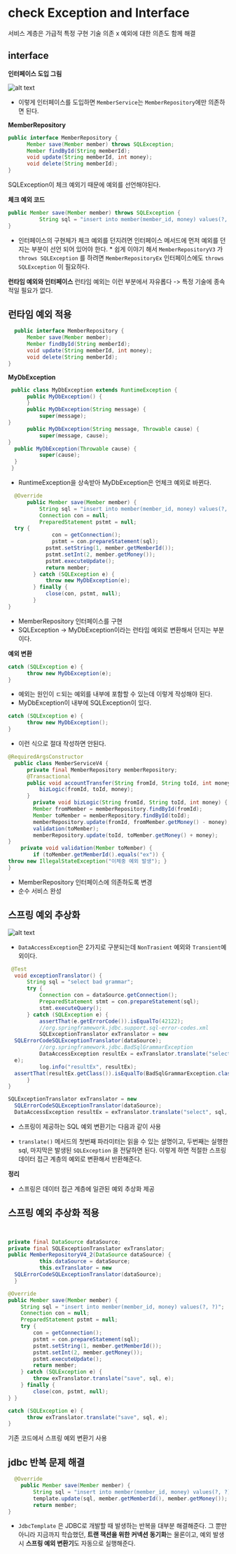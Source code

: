 # check Exception and Interface

서비스 계층은 가급적 특정 구현 기술 의존 x
예외에 대한 의존도 함께 해결


## interface

**인터페이스 도입 그림**

![alt text](image-41.png)

* 이렇게 인터페이스를 도입하면 `MemberService`는 `MemberRepository`에만 의존하면 된다.

**MemberRepository**

~~~java
public interface MemberRepository {
      Member save(Member member) throws SQLException;
      Member findById(String memberId);
      void update(String memberId, int money);
      void delete(String memberId);
}
~~~

SQLException이 체크 예외기 때문에 예외를 선언해야된다.

**체크 예외 코드**

~~~java
public Member save(Member member) throws SQLException {
          String sql = "insert into member(member_id, money) values(?, ?)";
}
~~~

* 인터페이스의 구현체가 체크 예외를 던지려면 인터페이스 메서드에 먼저 예외를 던지는 부분이 선언 되어 있어야 한다.
      * 쉽게 이야기 해서 `MemberRepositoryV3` 가 `throws SQLException` 를 하려면 `MemberRepositoryEx` 인터페이스에도 `throws SQLException` 이 필요하다.

**런타임 예외와 인터페이스**
런타임 예외는 이런 부분에서 자유롭다 -> 특정 기술에 종속적일 필요가 없다.

## 런타임 예외 적용

~~~java
  public interface MemberRepository {
      Member save(Member member);
      Member findById(String memberId);
      void update(String memberId, int money);
      void delete(String memberId);
}
~~~


**MyDbException**
~~~java
 public class MyDbException extends RuntimeException {
      public MyDbException() {
      }
      public MyDbException(String message) {
          super(message);
}
      public MyDbException(String message, Throwable cause) {
          super(message, cause);
}
  public MyDbException(Throwable cause) {
          super(cause);
  }
 }
~~~

* RuntimeException을 상속받아 MyDbException은 언체크 예외로 바뀐다.


~~~java
  @Override
      public Member save(Member member) {
          String sql = "insert into member(member_id, money) values(?, ?)";
          Connection con = null;
          PreparedStatement pstmt = null;
  try {
              con = getConnection();
              pstmt = con.prepareStatement(sql);
            pstmt.setString(1, member.getMemberId());
            pstmt.setInt(2, member.getMoney());
            pstmt.executeUpdate();
            return member;
        } catch (SQLException e) {
            throw new MyDbException(e);
        } finally {
            close(con, pstmt, null);
        }
}
~~~

* MemberRepository 인터페이스를 구현
* SQLException -> MyDbException이라는 런타임 예외로 변환해서 던지는 부분이다.

**예외 변환**

~~~java
catch (SQLException e) {
      throw new MyDbException(e);
}
~~~

* 예외는 원인이 ㄷ되는 예외를 내부에 포함할 수 있는데 이렇게 작성해야 된다.
* MyDbException이 내부에 SQLException이 있다.

~~~java
catch (SQLException e) {
      throw new MyDbException();
}
~~~

* 이런 식으로 절대 작성하면 안된다.

~~~java
@RequiredArgsConstructor
  public class MemberServiceV4 {
      private final MemberRepository memberRepository;
      @Transactional
      public void accountTransfer(String fromId, String toId, int money) {
          bizLogic(fromId, toId, money);
      }
        private void bizLogic(String fromId, String toId, int money) {
        Member fromMember = memberRepository.findById(fromId);
        Member toMember = memberRepository.findById(toId);
        memberRepository.update(fromId, fromMember.getMoney() - money);
        validation(toMember);
        memberRepository.update(toId, toMember.getMoney() + money);
}
    private void validation(Member toMember) {
        if (toMember.getMemberId().equals("ex")) {
throw new IllegalStateException("이체중 예외 발생"); }
}
~~~
* MemberRepository 인터페이스에 의존하도록 변경
* 순수 서비스 완성


## 스프링 예외 추상화

![alt text](image-42.png)

* `DataAccessException`은 2가지로 구분되는데 `NonTrasient` 예외와 `Transient`예외이다.


~~~java
 @Test
  void exceptionTranslator() {
      String sql = "select bad grammar";
      try {
          Connection con = dataSource.getConnection();
          PreparedStatement stmt = con.prepareStatement(sql);
          stmt.executeQuery();
      } catch (SQLException e) {
          assertThat(e.getErrorCode()).isEqualTo(42122);
          //org.springframework.jdbc.support.sql-error-codes.xml
          SQLExceptionTranslator exTranslator = new
  SQLErrorCodeSQLExceptionTranslator(dataSource);
          //org.springframework.jdbc.BadSqlGrammarException
          DataAccessException resultEx = exTranslator.translate("select", sql,
  e);
          log.info("resultEx", resultEx);
  assertThat(resultEx.getClass()).isEqualTo(BadSqlGrammarException.class);
      }
}
~~~

~~~java
SQLExceptionTranslator exTranslator = new
  SQLErrorCodeSQLExceptionTranslator(dataSource);
  DataAccessException resultEx = exTranslator.translate("select", sql, e);
~~~

* 스프링이 제공하는 SQL 예외 변환기는 다음과 같이 사용

* `translate()` 메서드의 첫번째 파라미터는 읽을 수 있는 설명이고, 두번째는 실행한 sql, 마지막은 발생된
`SQLException` 을 전달하면 된다. 이렇게 하면 적절한 스프링 데이터 접근 계층의 예외로 변환해서 반환해준다.

**정리**

* 스프링은 데이터 접근 계층에 일관된 예외 추상화 제공


## 스프링 예외 추상화 적용

~~~java


private final DataSource dataSource;
private final SQLExceptionTranslator exTranslator;
public MemberRepositoryV4_2(DataSource dataSource) {
          this.dataSource = dataSource;
          this.exTranslator = new
  SQLErrorCodeSQLExceptionTranslator(dataSource);
  }

@Override
public Member save(Member member) {
    String sql = "insert into member(member_id, money) values(?, ?)";
    Connection con = null;
    PreparedStatement pstmt = null;
    try {
        con = getConnection();
        pstmt = con.prepareStatement(sql);
        pstmt.setString(1, member.getMemberId());
        pstmt.setInt(2, member.getMoney());
        pstmt.executeUpdate();
        return member;
    } catch (SQLException e) {
        throw exTranslator.translate("save", sql, e);
    } finally {
        close(con, pstmt, null);
} }
~~~

~~~java
catch (SQLException e) {
      throw exTranslator.translate("save", sql, e);
}
~~~
기존 코드에서 스프링 예외 변환기 사용


## jdbc 반복 문제 해결

~~~java
  @Override
    public Member save(Member member) {
        String sql = "insert into member(member_id, money) values(?, ?)";
        template.update(sql, member.getMemberId(), member.getMoney());
        return member;
}
~~~

* `JdbcTemplate` 은 JDBC로 개발할 때 발생하는 반복을 대부분 해결해준다. 그 뿐만 아니라 지금까지 학습했던, **트랜 잭션을 위한 커넥션 동기화**는 물론이고, 예외 발생시 **스프링 예외 변환기**도 자동으로 실행해준다.
